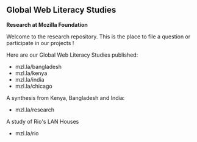 ## Global Web Literacy Studies 
**Research at Mozilla Foundation**

Welcome to the research repository. This is the place to file a question or participate in our projects !

Here are our Global Web Literacy Studies published: 

* mzl.la/bangladesh
* mzl.la/kenya
* mzl.la/india
* mzl.la/chicago

A synthesis from Kenya, Bangladesh and India: 
* mzl.la/research

A study of Rio's LAN Houses 
* mzl.la/rio
